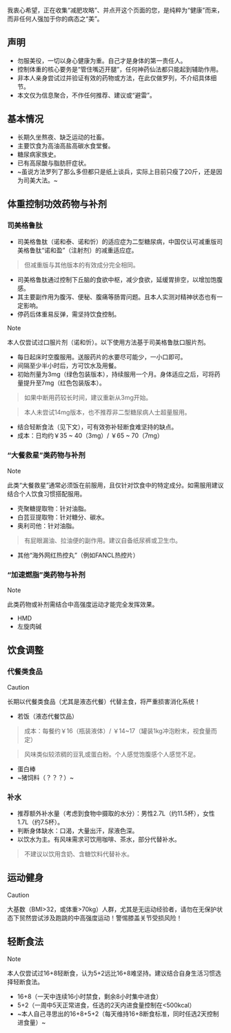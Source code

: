 我衷心希望，正在收集“减肥攻略”、并点开这个页面的您，是纯粹为“健康”而来，而非任何人强加于你的病态之“美”。

## 声明

- 勿服美役，一切以身心健康为重。自己才是身体的第一责任人。
- 控制体重的核心要务是“管住嘴迈开腿”，任何神药仙法都只能起到辅助作用。
- 非本人亲身尝试过并验证有效的药物或方法，在此仅做罗列，不介绍具体细节。
- 本文仅为信息聚合，不作任何推荐、建议或“避雷”。

## 基本情况

- 长期久坐熬夜、缺乏运动的社畜。
- 主要饮食为高油高盐高碳水食堂餐。
- 糖尿病家族史。
- 已有高尿酸与脂肪肝症状。
- ~虽说方法罗列了那么多但都只是纸上谈兵，实际上目前只瘦了20斤，还是因为司美大法。~

## 体重控制功效药物与补剂

### 司美格鲁肽

- 司美格鲁肽（诺和泰、诺和忻）的适应症为二型糖尿病，中国仅认可减重版司美格鲁肽“诺和盈”（注射剂）的减重适应症。

> 但减重版与其他版本的有效成分完全相同。

- 司美格鲁肽通过控制下丘脑的食欲中枢，减少食欲，延缓胃排空，以增加饱腹感。
- 其主要副作用为腹泻、便秘、腹痛等肠胃问题。且本人实测对精神状态也有一定影响。
- 停药后体重易反弹，需坚持饮食控制。

> [!NOTE]
> 本人仅尝试过口服片剂（诺和忻）。以下使用方法基于司美格鲁肽口服片剂。

- 每日起床时空腹服用。送服药片的水要尽可能少，一小口即可。
- 间隔至少半小时后，方可饮水及用餐。
- 初始剂量为3mg（绿色包装版本），持续服用一个月。身体适应之后，可将药量提升至7mg（红色包装版本）。

> 如果中断用药较长时间，建议重新从3mg开始。

> 本人未尝试14mg版本，也不推荐非二型糖尿病人士超量服用。

- 结合轻断食法（见下文），可有效弥补轻断食难坚持的缺点。
- 成本：日均约￥35 ~ 40（3mg）/ ￥65 ~ 70（7mg）

### “大餐救星”类药物与补剂

> [!NOTE]
> 此类“大餐救星”通常必须饭在前服用，且仅针对饮食中的特定成分。如需服用建议结合个人饮食习惯搭配服用。

- 壳聚糖提取物：针对油脂。
- 白芸豆提取物：针对糖分、碳水。
- 奥利司他：针对油脂。

> 有屁眼漏油、拉油便的副作用。建议自备纸尿裤或卫生巾。

- 其他“海外网红热控丸”（例如FANCL热控片）

### “加速燃脂”类药物与补剂

> [!NOTE]
> 此类药物或补剂需结合中高强度运动才能完全发挥效果。

- HMD
- 左旋肉碱

## 饮食调整

### 代餐类食品

> [!CAUTION]
> 长期以代餐类食品（尤其是液态代餐）代替主食，将严重损害消化系统！

- 若饭（液态代餐饮品）

> 成本：每餐约￥16（瓶装液体）/ ￥14~17（罐装1kg冲泡粉末，视食量而定）

> 风味类似较浓稠的豆乳或蛋白粉。个人感觉饱腹感个人感觉不足。

- 蛋白棒
- ~猪饲料（？？？）~

### 补水

- 推荐额外补水量（考虑到食物中摄取的水分）：男性2.7L（约11.5杯），女性1.7L（约7.5杯）。
- 判断身体缺水：口渴，大量出汗，尿液色深。
- 以饮水为主。有风味需求可饮用咖啡、茶水，部分代替补水。

> 不建议以饮用含奶、含糖饮料代替补水。

## 运动健身

> [!CAUTION]
> 大基数（BMI>32，或体重>70kg）人群，尤其是无运动经验者，请勿在无保护状态下贸然尝试涉及跑跳的中高强度运动！警惕膝盖关节受损风险！

## 轻断食法

> [!NOTE]
> 本人仅尝试过16+8轻断食，认为5+2远比16+8难坚持。建议结合自身生活习惯选择轻断食法。

- 16+8（一天中连续16小时禁食，剩余8小时集中进食）
- 5+2（一周中5天正常进食，任选的2天内进食量控制在<500kcal）
- ~本人自己寻思出的16+8+5+2（每天维持16+8断食标准，同时任选2天控制进食量）~